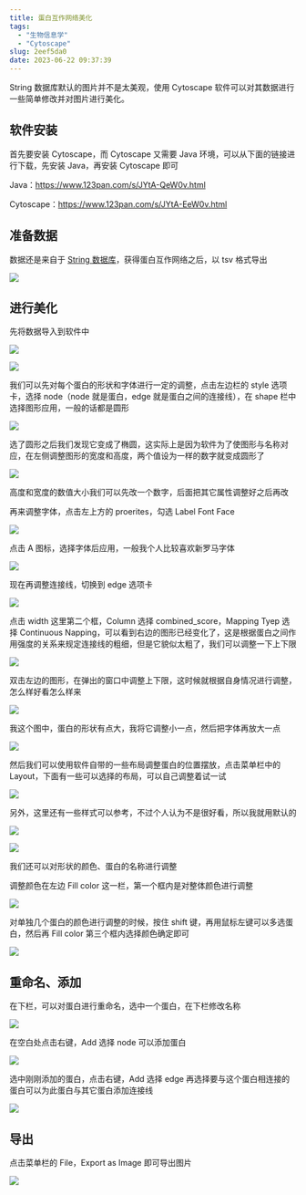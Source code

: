 ```yaml
---
title: 蛋白互作网络美化
tags:
  - "生物信息学"
  - "Cytoscape"
slug: 2eef5da0
date: 2023-06-22 09:37:39
---
```


String 数据库默认的图片并不是太美观，使用 Cytoscape 软件可以对其数据进行一些简单修改并对图片进行美化。

<!--more-->

## 软件安装

首先要安装 Cytoscape，而 Cytoscape 又需要 Java 环境，可以从下面的链接进行下载，先安装 Java，再安装 Cytoscape 即可

Java：https://www.123pan.com/s/JYtA-QeW0v.html

Cytoscape：https://www.123pan.com/s/JYtA-EeW0v.html

## 准备数据

数据还是来自于 [String 数据库](https://cn.string-db.org/cgi/input?sessionId=bT1CE6WmOKVU&input_page_show_search=on)，获得蛋白互作网络之后，以 tsv 格式导出

![](https://jihulab.com/UncleCAT4/static/-/raw/main/blog/20230622085919.png)

## 进行美化

先将数据导入到软件中

![](https://jihulab.com/UncleCAT4/static/-/raw/main/blog/20230622090044.png)

![](https://jihulab.com/UncleCAT4/static/-/raw/main/blog/20230622090204.png)

我们可以先对每个蛋白的形状和字体进行一定的调整，点击左边栏的 style 选项卡，选择 node（node 就是蛋白，edge 就是蛋白之间的连接线），在 shape 栏中选择图形应用，一般的话都是圆形

![](https://jihulab.com/UncleCAT4/static/-/raw/main/blog/20230622090329.png)

选了圆形之后我们发现它变成了椭圆，这实际上是因为软件为了使图形与名称对应，在左侧调整图形的宽度和高度，两个值设为一样的数字就变成圆形了

![](https://jihulab.com/UncleCAT4/static/-/raw/main/blog/20230622090824.png)

高度和宽度的数值大小我们可以先改一个数字，后面把其它属性调整好之后再改

再来调整字体，点击左上方的 proerites，勾选 Label Font Face

![](https://jihulab.com/UncleCAT4/static/-/raw/main/blog/20230622091054.png)

点击 A 图标，选择字体后应用，一般我个人比较喜欢新罗马字体

![](https://jihulab.com/UncleCAT4/static/-/raw/main/blog/20230622091207.png)

现在再调整连接线，切换到 edge 选项卡

![](https://jihulab.com/UncleCAT4/static/-/raw/main/blog/20230622091403.png)

点击 width 这里第二个框，Column 选择 combined_score，Mapping Tyep 选择 Continuous Napping，可以看到右边的图形已经变化了，这是根据蛋白之间作用强度的关系来规定连接线的粗细，但是它貌似太粗了，我们可以调整一下上下限

![](https://jihulab.com/UncleCAT4/static/-/raw/main/blog/20230622091525.png)

双击左边的图形，在弹出的窗口中调整上下限，这时候就根据自身情况进行调整，怎么样好看怎么样来

![](https://jihulab.com/UncleCAT4/static/-/raw/main/blog/20230622091858.png)

我这个图中，蛋白的形状有点大，我将它调整小一点，然后把字体再放大一点

![](https://jihulab.com/UncleCAT4/static/-/raw/main/blog/20230622092111.png)

然后我们可以使用软件自带的一些布局调整蛋白的位置摆放，点击菜单栏中的 Layout，下面有一些可以选择的布局，可以自己调整着试一试

![](https://jihulab.com/UncleCAT4/static/-/raw/main/blog/20230622092229.png)

另外，这里还有一些样式可以参考，不过个人认为不是很好看，所以我就用默认的

![](https://jihulab.com/UncleCAT4/static/-/raw/main/blog/20230622092402.png)

![](https://jihulab.com/UncleCAT4/static/-/raw/main/blog/20230622092414.png)

我们还可以对形状的颜色、蛋白的名称进行调整

调整颜色在左边 Fill color 这一栏，第一个框内是对整体颜色进行调整

![](https://jihulab.com/UncleCAT4/static/-/raw/main/blog/20230622092552.png)

对单独几个蛋白的颜色进行调整的时候，按住 shift 键，再用鼠标左键可以多选蛋白，然后再 Fill color 第三个框内选择颜色确定即可

![](https://jihulab.com/UncleCAT4/static/-/raw/main/blog/20230622092817.png)

## 重命名、添加

在下栏，可以对蛋白进行重命名，选中一个蛋白，在下栏修改名称

![](https://jihulab.com/UncleCAT4/static/-/raw/main/blog/20230622092939.png)

在空白处点击右键，Add 选择 node 可以添加蛋白

![](https://jihulab.com/UncleCAT4/static/-/raw/main/blog/20230622093132.png)

选中刚刚添加的蛋白，点击右键，Add 选择 edge 再选择要与这个蛋白相连接的蛋白可以为此蛋白与其它蛋白添加连接线

![](https://jihulab.com/UncleCAT4/static/-/raw/main/blog/20230622093213.png)

## 导出

点击菜单栏的 File，Export as Image 即可导出图片

![](https://jihulab.com/UncleCAT4/static/-/raw/main/blog/20230622093412.png)
